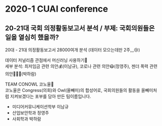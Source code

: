 # 2020-1 CUAI conference

## 20-21대 국회 의정활동보고서 분석 / 부제: 국회의원들은 일을 열심히 했을까?

20대 - 21대 의정활동보고서 28000여개 분석 (데이터 모으는데만 2주,,,😢)

데이터 저널리즘 관점에서 머신러닝 사용하기📝  
세부 분석: 최저임금 관련 의안💰(이남규), 코로나 관련 의안😷(정영주), 젠더 폭력 관련 의안💁🏻‍♀️(박하람)

TEAM CONOWL 코노울🦉  
코노울은 Congress(의회)와 Owl(올빼미)의 합성어로, 국회의원들의 활동을 올빼미처럼 지켜보겠다는 포부를 담아 만든 팀이름입니다.

- 미디어커뮤니케이션학부 이남규
- 산업보안학과 정영주
- 사회학과 박하람
